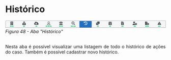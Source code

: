 # Histórico

![Aba "Bancos"](img/AbaHistórico.png)<br>
*Figura 48 - Aba "Histórico"* <br><br>

<p style="text-align: justify;">Nesta aba é possível visualizar uma listagem de todo o histórico de ações do caso. Também é possível cadastrar novo histórico. </p>